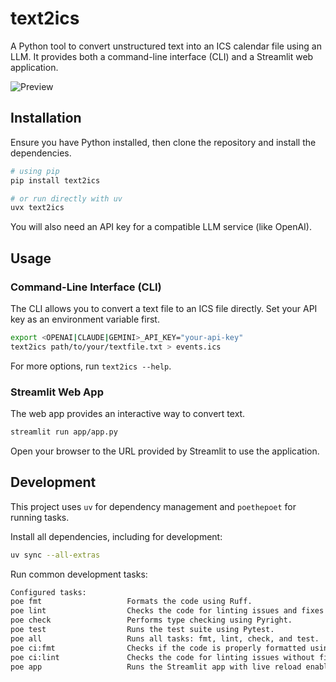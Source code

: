 # text2ics

A Python tool to convert unstructured text into an ICS calendar file using an LLM.
It provides both a command-line interface (CLI) and a Streamlit web application.

![Preview](https://github.com/jakob1379/text2ics/blob/main/preview.gif)

## Installation
Ensure you have Python installed, then clone the repository and install the dependencies.

```bash
# using pip
pip install text2ics

# or run directly with uv
uvx text2ics
```

You will also need an API key for a compatible LLM service (like OpenAI).

## Usage

### Command-Line Interface (CLI)

The CLI allows you to convert a text file to an ICS file directly. Set your API key as an environment variable first.

```bash
export <OPENAI|CLAUDE|GEMINI>_API_KEY="your-api-key"
text2ics path/to/your/textfile.txt > events.ics
```

For more options, run `text2ics --help`.

### Streamlit Web App

The web app provides an interactive way to convert text.

```bash
streamlit run app/app.py
```

Open your browser to the URL provided by Streamlit to use the application.

## Development
This project uses `uv` for dependency management and `poethepoet` for running tasks.

Install all dependencies, including for development:
```bash
uv sync --all-extras
```

Run common development tasks:
```bash
Configured tasks:
poe fmt                   Formats the code using Ruff.
poe lint                  Checks the code for linting issues and fixes them using Ruff.
poe check                 Performs type checking using Pyright.
poe test                  Runs the test suite using Pytest.
poe all                   Runs all tasks: fmt, lint, check, and test.
poe ci:fmt                Checks if the code is properly formatted using Ruff.
poe ci:lint               Checks the code for linting issues without fixing them.
poe app                   Runs the Streamlit app with live reload enabled.
```

